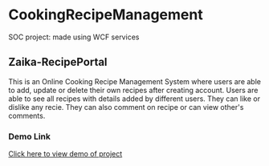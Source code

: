 # CookingRecipeManagement
SOC project: made using WCF services
<h2>Zaika-RecipePortal</h2>
<p>This is an Online Cooking Recipe Management System where users are able to add, update or delete their own recipes after creating account. Users are able to see all recipes with details added by different users. They can like or dislike any recie. They can also comment on recipe or can view other's comments.
<h3>Demo Link</h3>
<a href="https://drive.google.com/file/d/1L3CljgihmkvS9lGbGVxeKXvBTW0Ixabp/view?usp=sharing">Click here to view demo of project</a>


